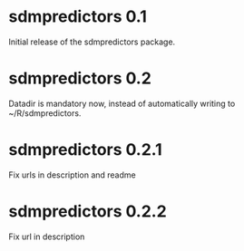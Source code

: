# sdmpredictors 0.1

Initial release of the sdmpredictors package.

# sdmpredictors 0.2

Datadir is mandatory now, instead of automatically writing to ~/R/sdmpredictors.

# sdmpredictors 0.2.1

Fix urls in description and readme

# sdmpredictors 0.2.2

Fix url in description